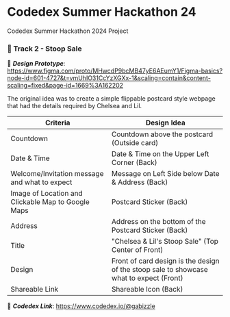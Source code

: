 # Codedex Summer Hackathon 24
 Codedex Summer Hackathon 2024 Project

### 👾 Track 2 - Stoop Sale

🎨 ***Design Prototype***: https://www.figma.com/proto/MHwcdP9bcMB47yE6AEumY1/Figma-basics?node-id=601-4727&t=vmUhIO31CcYzXGXx-1&scaling=contain&content-scaling=fixed&page-id=1669%3A162202

The original idea was to create a simple flippable postcard style webpage that had the details required by Chelsea and Lil.

| Criteria | Design Idea |
| --- | --- |
| Countdown | Countdown above the postcard (Outside card) |
| Date & Time | Date & Time on the Upper Left Corner (Back) |
| Welcome/Invitation message and what to expect | Message on Left Side below Date & Address (Back)|
| Image of Location and Clickable Map to Google Maps | Postcard Sticker (Back) |
| Address | Address on the bottom of the Postcard Sticker (Back) |
| Title | "Chelsea & Lil's Stoop Sale" (Top Center of Front) |
| Design | Front of card design is the design of the stoop sale to showcase what to expect (Front) |
| Shareable Link | Shareable Icon (Back) |

🔗 ***Codedex Link***: https://www.codedex.io/@gabizzle
